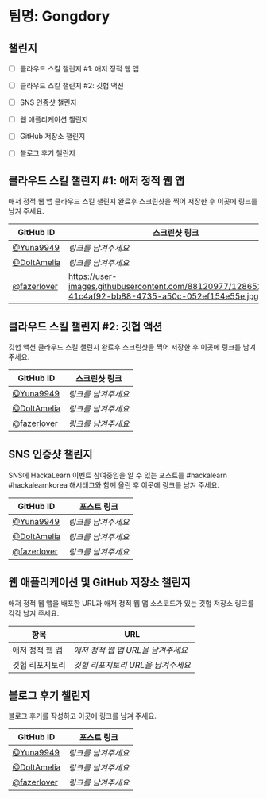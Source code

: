 # 팀명: Gongdory #

## 챌린지 ##

* [ ] 클라우드 스킬 챌린지 #1: 애저 정적 웹 앱
* [ ] 클라우드 스킬 챌린지 #2: 깃헙 액션
* [ ] SNS 인증샷 챌린지
* [ ] 웹 애플리케이션 챌린지
* [ ] GitHub 저장소 챌린지
* [ ] 블로그 후기 챌린지


## 클라우드 스킬 챌린지 #1: 애저 정적 웹 앱 ##

애저 정적 웹 앱 클라우드 스킬 챌린지 완료후 스크린샷을 찍어 저장한 후 이곳에 링크를 남겨 주세요.

| GitHub ID | 스크린샷 링크 |
| --------- | ------------- |
| [@Yuna9949](https://github.com/Yuna9949) | *링크를 남겨주세요* |
| [@DoltAmelia](https://github.com/DoltAmelia) | *링크를 남겨주세요* |
| [@fazerlover](https://github.com/fazerlover) | https://user-images.githubusercontent.com/88120977/128652660-41c4af92-bb88-4735-a50c-052ef154e55e.jpg




## 클라우드 스킬 챌린지 #2: 깃헙 액션 ##

깃헙 액션 클라우드 스킬 챌린지 완료후 스크린샷을 찍어 저장한 후 이곳에 링크를 남겨 주세요.

| GitHub ID | 스크린샷 링크 |
| --------- | ------------- |
| [@Yuna9949](https://github.com/Yuna9949) | *링크를 남겨주세요* |
| [@DoltAmelia](https://github.com/DoltAmelia) | *링크를 남겨주세요* |
| [@fazerlover](https://github.com/fazerlover) | *링크를 남겨주세요* |



## SNS 인증샷 챌린지 ##

SNS에 HackaLearn 이벤트 참여중임을 알 수 있는 포스트를 #hackalearn #hackalearnkorea 해시태그와 함꼐 올린 후 이곳에 링크를 남겨 주세요.

| GitHub ID | 포스트 링크 |
| --------- | ------------- |
| [@Yuna9949](https://github.com/Yuna9949) | *링크를 남겨주세요* |
| [@DoltAmelia](https://github.com/DoltAmelia) | *링크를 남겨주세요* |
| [@fazerlover](https://github.com/fazerlover) | *링크를 남겨주세요* |



## 웹 애플리케이션 및 GitHub 저장소 챌린지 ##

애저 정적 웹 앱을 배포한 URL과 애저 정적 웹 앱 소스코드가 있는 깃헙 저장소 링크를 각각 남겨 주세요.

| 항목            | URL                                |
| --------------- | ---------------------------------- |
| 애저 정적 웹 앱 | *애저 정적 웹 앱 URL을 남겨주세요* |
| 깃헙 리포지토리 | *깃헙 리포지토리 URL을 남겨주세요* |


## 블로그 후기 챌린지 ##

블로그 후기를 작성하고 이곳에 링크를 남겨 주세요.

| GitHub ID | 포스트 링크 |
| --------- | ------------- |
| [@Yuna9949](https://github.com/Yuna9949) | *링크를 남겨주세요* |
| [@DoltAmelia](https://github.com/DoltAmelia) | *링크를 남겨주세요* |
| [@fazerlover](https://github.com/fazerlover) | *링크를 남겨주세요* |
